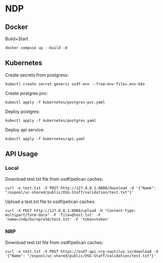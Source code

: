 # NDP

## Docker

Build+Start
```
docker compose up --build -d
```

## Kubernetes
Create secrets from postgress:
```
kubectl create secret generic osdf-env --from-env-file=.env-k8s
```

Create postgres pvc:
```
kubectl apply -f kubernetes/postgres-pvc.yaml
```

Deploy postgres:
```
kubectl apply -f kubernetes/postgres.yaml
```

Deploy api service:
```
kubectl apply -f kubernetes/api.yaml
```

## API Usage
### Local
Download test.txt file from osdf/pelican caches:
```
curl -o test.txt -X POST http://127.0.0.1:8080/download -d '{"Name": "/ospool/uc-shared/public/OSG-Staff/validation/test.txt"}'
```

Upload a test.txt file to osdf/pelican caches:
```
curl -X POST http://127.0.0.1:8080/upload -H "Content-Type: multipart/form-data" -F 'file=@test.txt' -F 'name=/ndp/burnpro3d/test.txt' -F 'token=token'
```

### NRP
Download test.txt file from osdf/pelican caches:
```
curl -o test.txt -X POST https://osdf-api.nrp-nautilus.io/download -d '{"Name": "/ospool/uc-shared/public/OSG-Staff/validation/test.txt"}'
```